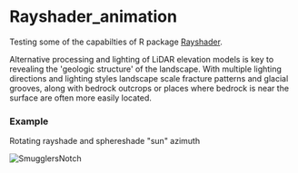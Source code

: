 # Rayshader_animation

Testing some of the capabilties of R package [Rayshader](https://github.com/tylermorganwall/rayshader).

Alternative processing and lighting of LiDAR elevation models is key to revealing the 'geologic structure' of the landscape.
With multiple lighting directions and lighting styles landscape scale fracture patterns and glacial grooves, along with bedrock outcrops or places where bedrock is near the surface are often more easily located.

### Example 
Rotating rayshade and sphereshade "sun" azimuth

![SmugglersNotch](../master/Animated_1-360_web.gif)
